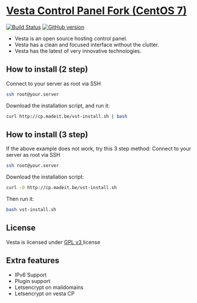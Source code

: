 [Vesta Control Panel Fork (CentOS 7)](http://vestacp.com/)
==================================================

[![Build Status](https://travis-ci.org/madeITBelgium/vesta.svg?branch=master)](https://travis-ci.org/madeITBelgium/vesta)
[![GitHub version](https://badge.fury.io/gh/madeITBelgium%2Fvesta.svg)](https://badge.fury.io/gh/madeITBelgium%2Fvesta)

* Vesta is an open source hosting control panel.
* Vesta has a clean and focused interface without the clutter.
* Vesta has the latest of very innovative technologies.

How to install (2 step)
----------------------------
Connect to your server as root via SSH
```bash
ssh root@your.server
```

Download the installation script, and run it:
```bash
curl http://cp.madeit.be/vst-install.sh | bash
```

How to install (3 step)
----------------------------
If the above example does not work, try this 3 step method:
Connect to your server as root via SSH
```bash
ssh root@your.server
```

Download the installation script:
```bash
curl -O http://cp.madeit.be/vst-install.sh
```
Then run it:
```bash
bash vst-install.sh
```

License
----------------------------
Vesta is licensed under  [GPL v3 ](https://github.com/madeITBelgium/vesta/blob/master/LICENSE) license



Extra features
----------------------------
- IPv6 Support
- Plugin support
- Letsencrypt on maildomains
- Letsencrypt on vesta CP